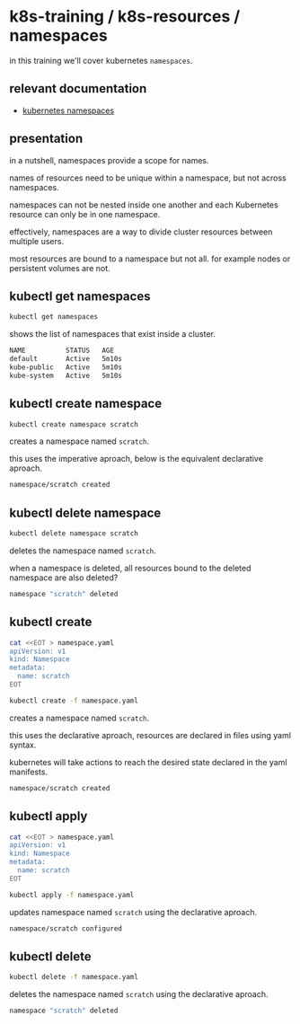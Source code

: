 # k8s-training / k8s-resources / namespaces

in this training we'll cover kubernetes `namespaces`.

## relevant documentation
- [kubernetes namespaces](https://kubernetes.io/docs/concepts/overview/working-with-objects/namespaces/)

## presentation

in a nutshell, namespaces provide a scope for names.

names of resources need to be unique within a namespace, but not across namespaces.

namespaces can not be nested inside one another and each Kubernetes resource can only be in one namespace.

effectively, namespaces are a way to divide cluster resources between multiple users.

most resources are bound to a namespace but not all. for example nodes or persistent volumes are not.

## kubectl get namespaces

```bash
kubectl get namespaces
```

shows the list of namespaces that exist inside a cluster.

```bash
NAME          STATUS   AGE
default       Active   5m10s
kube-public   Active   5m10s
kube-system   Active   5m10s
```

## kubectl create namespace

```bash
kubectl create namespace scratch
```

creates a namespace named `scratch`.

this uses the imperative aproach, below is the equivalent declarative aproach.

```bash
namespace/scratch created
```

## kubectl delete namespace

```bash
kubectl delete namespace scratch
```

deletes the namespace named `scratch`.

when a namespace is deleted, all resources bound to the deleted namespace are also deleted?

```bash
namespace "scratch" deleted
```

## kubectl create

```bash
cat <<EOT > namespace.yaml
apiVersion: v1
kind: Namespace
metadata:
  name: scratch
EOT
```

```bash
kubectl create -f namespace.yaml
```

creates a namespace named `scratch`.

this uses the declarative aproach, resources are declared in files using yaml syntax.

kubernetes will take actions to reach the desired state declared in the yaml manifests.

```bash
namespace/scratch created
```

## kubectl apply

```bash
cat <<EOT > namespace.yaml
apiVersion: v1
kind: Namespace
metadata:
  name: scratch
EOT
```

```bash
kubectl apply -f namespace.yaml
```

updates namespace named `scratch` using the declarative aproach.

```bash
namespace/scratch configured
```

## kubectl delete

```bash
kubectl delete -f namespace.yaml
```

deletes the namespace named `scratch` using the declarative aproach.

```bash
namespace "scratch" deleted
```

